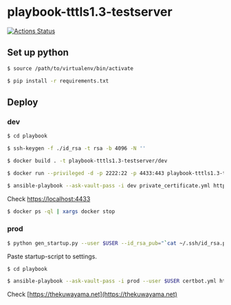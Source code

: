 # playbook-tttls1.3-testserver

[![Actions Status](https://github.com/thekuwayama/playbook-tttls1.3-testserver/workflows/workflow/badge.svg)](https://github.com/thekuwayama/playbook-tttls1.3-testserver/actions?query=workflow=.github/workflows/main.yml)


## Set up python

```bash
$ source /path/to/virtualenv/bin/activate

$ pip install -r requirements.txt
```


## Deploy

### dev

```bash
$ cd playbook

$ ssh-keygen -f ./id_rsa -t rsa -b 4096 -N ''

$ docker build . -t playbook-tttls1.3-testserver/dev

$ docker run --privileged -d -p 2222:22 -p 4433:443 playbook-tttls1.3-testserver/dev /sbin/init

$ ansible-playbook --ask-vault-pass -i dev private_certificate.yml https.yml paranoids.yml
```

Check [https://localhost:4433](https://localhost:4433)

```bash
$ docker ps -ql | xargs docker stop
```


### prod

 ```bash
$ python gen_startup.py --user $USER --id_rsa_pub="`cat ~/.ssh/id_rsa.pub`" | pbcopy
```

Paste startup-script to settings.

```bash
$ cd playbook

$ ansible-playbook --ask-vault-pass -i prod --user $USER certbot.yml https.yml sshd_config.yml paranoids.yml
```

Check [https://thekuwayama.net](https://thekuwayama.net)
